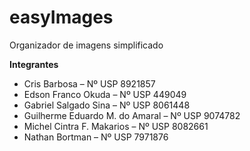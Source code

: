 # easyImages
Organizador de imagens simplificado

**Integrantes**

* Cris Barbosa – Nº USP 8921857
* Edson Franco Okuda – Nº USP 449049
* Gabriel Salgado Sina – Nº USP 8061448
* Guilherme Eduardo M. do Amaral – Nº USP 9074782
* Michel Cintra F. Makarios – Nº USP 8082661
* Nathan Bortman – Nº USP 7971876
